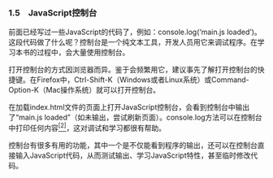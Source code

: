 ### 1.5　JavaScript控制台

前面已经写过一些JavaScript的代码了，例如：console.log(‘main.js loaded’)。这段代码做了什么呢？控制台是一个纯文本工具，开发人员用它来调试程序。在学习本书的过程中，会大量使用控制台。

打开控制台的方式因浏览器而异。鉴于会频繁用它，建议事先了解打开控制台的快捷键。在Firefox中，Ctrl-Shift-K（Windows或者Linux系统）或Command-Option-K（Mac操作系统）就可以打开控制台。

在加载index.html文件的页面上打开JavaScript控制台，会看到控制台中输出了“main.js loaded”（如未输出，尝试刷新页面）。console.log方法可以在控制台中打印任何内容<a class="my_markdown" href="['#anchor12']"><sup class="my_markdown">[2]</sup></a>，这对调试和学习都很有帮助。

控制台有很多有用的功能，其中一个是不仅能看到程序的输出，还可以在控制台直接输入JavaScript代码，从而测试输出、学习JavaScript特性，甚至临时修改代码。

